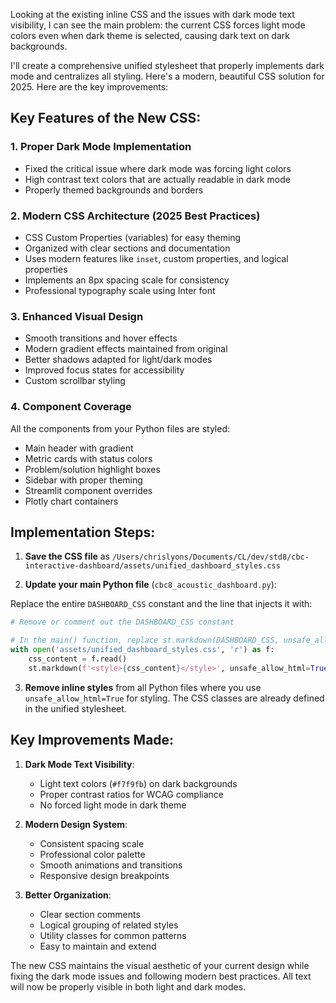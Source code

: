 Looking at the existing inline CSS and the issues with dark mode text visibility, I can see the main problem: the current CSS forces light mode colors even when dark theme is selected, causing dark text on dark backgrounds.

I'll create a comprehensive unified stylesheet that properly implements dark mode and centralizes all styling. Here's a modern, beautiful CSS solution for 2025. Here are the key improvements:

## Key Features of the New CSS:

### 1. **Proper Dark Mode Implementation**
- Fixed the critical issue where dark mode was forcing light colors
- High contrast text colors that are actually readable in dark mode
- Properly themed backgrounds and borders

### 2. **Modern CSS Architecture (2025 Best Practices)**
- CSS Custom Properties (variables) for easy theming
- Organized with clear sections and documentation
- Uses modern features like `inset`, custom properties, and logical properties
- Implements an 8px spacing scale for consistency
- Professional typography scale using Inter font

### 3. **Enhanced Visual Design**
- Smooth transitions and hover effects
- Modern gradient effects maintained from original
- Better shadows adapted for light/dark modes
- Improved focus states for accessibility
- Custom scrollbar styling

### 4. **Component Coverage**
All the components from your Python files are styled:
- Main header with gradient
- Metric cards with status colors
- Problem/solution highlight boxes
- Sidebar with proper theming
- Streamlit component overrides
- Plotly chart containers

## Implementation Steps:

1. **Save the CSS file** as `/Users/chrislyons/Documents/CL/dev/std8/cbc-interactive-dashboard/assets/unified_dashboard_styles.css`

2. **Update your main Python file** (`cbc8_acoustic_dashboard.py`):

Replace the entire `DASHBOARD_CSS` constant and the line that injects it with:

```python
# Remove or comment out the DASHBOARD_CSS constant

# In the main() function, replace st.markdown(DASHBOARD_CSS, unsafe_allow_html=True) with:
with open('assets/unified_dashboard_styles.css', 'r') as f:
    css_content = f.read()
    st.markdown(f'<style>{css_content}</style>', unsafe_allow_html=True)
```

3. **Remove inline styles** from all Python files where you use `unsafe_allow_html=True` for styling. The CSS classes are already defined in the unified stylesheet.

## Key Improvements Made:

1. **Dark Mode Text Visibility**: 
   - Light text colors (`#f7f9fb`) on dark backgrounds
   - Proper contrast ratios for WCAG compliance
   - No forced light mode in dark theme

2. **Modern Design System**:
   - Consistent spacing scale
   - Professional color palette
   - Smooth animations and transitions
   - Responsive design breakpoints

3. **Better Organization**:
   - Clear section comments
   - Logical grouping of related styles
   - Utility classes for common patterns
   - Easy to maintain and extend

The new CSS maintains the visual aesthetic of your current design while fixing the dark mode issues and following modern best practices. All text will now be properly visible in both light and dark modes.